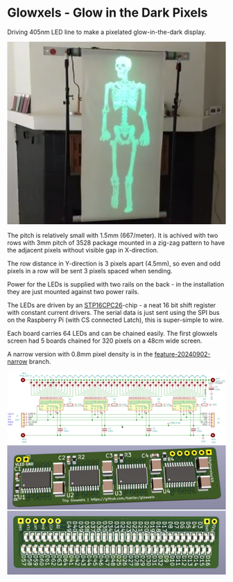 Glowxels - Glow in the Dark Pixels
==================================

Driving 405nm LED line to make a pixelated glow-in-the-dark display.

[![Glow Screeen](img/in-action.jpg)](https://youtu.be/4Vhdp7ZXU_8)

The pitch is relatively small with 1.5mm (667/meter). It is achived with two
rows with 3mm pitch of 3528 package mounted in a zig-zag pattern to have the
adjacent pixels without visible gap in X-direction.

The row distance in Y-direction is 3 pixels apart (4.5mm), so even and odd
pixels in a row will be sent 3 pixels spaced when sending.

Power for the LEDs is supplied with two rails on the back - in the installation
they are just mounted against two power rails.

The LEDs are driven by an [STP16CPC26]-chip - a neat 16 bit shift register with
constant current drivers. The serial data is just sent using the SPI bus on
the Raspberry Pi (with CS connected Latch), this is super-simple to wire.

Each board carries 64 LEDs and can be chained easily. The first glowxels screen
had 5 boards chained for 320 pixels on a 48cm wide screen.

A narrow version with 0.8mm pixel density is in the [feature-20240902-narrow](https://github.com/hzeller/glowxels/tree/feature-20240902-narrow) branch.

![](./img/schematic.png)
![](./img/board-render.png)
![](./img/board-render-back.png)

[STP16CPC26]: http://www.st.com/resource/en/datasheet/stp16cpc26.pdf
